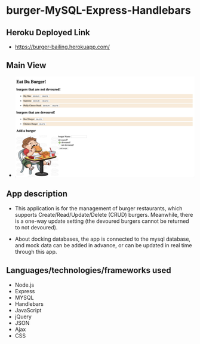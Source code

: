 # burger-MySQL-Express-Handlebars

## Heroku Deployed Link

* https://burger-bailing.herokuapp.com/

## Main View

* ![tier1Screenshot](public/img/mainView.jpg)

## App description

* This application is for the management of burger restaurants, which supports Create/Read/Update/Delete (CRUD) burgers. Meanwhile, there is a one-way update setting (the devoured burgers cannot be returned to not devoured).

* About docking databases, the app is connected to the mysql database, and mock data can be added in advance, or can be updated in real time through this app.

## Languages/technologies/frameworks used

* Node.js
* Express
* MYSQL
* Handlebars
* JavaScript
* jQuery
* JSON
* Ajax
* CSS
